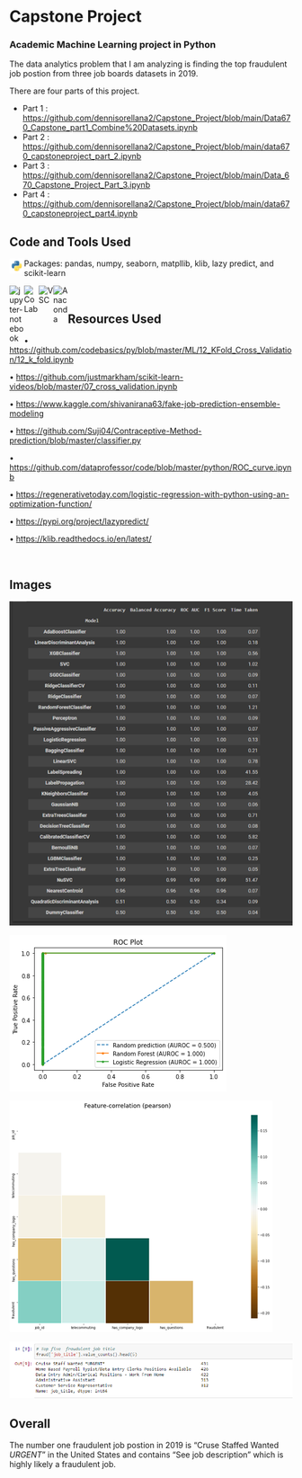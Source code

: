 # Capstone Project

### Academic Machine Learning project in Python

The data analytics problem that I am analyzing is finding the top fraudulent job postion from three job boards datasets in 2019.

There are four parts of this project.

- Part 1 : https://github.com/dennisorellana2/Capstone_Project/blob/main/Data670_Capstone_part1_Combine%20Datasets.ipynb
- Part 2 : https://github.com/dennisorellana2/Capstone_Project/blob/main/data670_capstoneproject_part_2.ipynb
- Part 3 : https://github.com/dennisorellana2/Capstone_Project/blob/main/Data_670_Capstone_Project_Part_3.ipynb
- Part 4 : https://github.com/dennisorellana2/Capstone_Project/blob/main/data670_capstoneproject_part4.ipynb

## Code and Tools Used

<img align="left" alt="Python" width="26px" src="https://raw.githubusercontent.com/github/explore/80688e429a7d4ef2fca1e82350fe8e3517d3494d/topics/python/python.png" />


Packages: pandas, numpy, seaborn, matpllib, klib, lazy predict, and scikit-learn


<img align="left" alt="jupyter-notebook" width="26px" src="https://avatars1.githubusercontent.com/u/7388996?s=200&v=4" />

<img align="left" alt="CoLab" width="26px" src="https://avatars1.githubusercontent.com/u/38081706?s=60&u=963d11e5a1e77618d6baab30d32d40cb17e4064d&v=4" />

<img align="left" alt="VSC" width="26px" src="https://upload.wikimedia.org/wikipedia/commons/thumb/9/9a/Visual_Studio_Code_1.35_icon.svg/1024px-Visual_Studio_Code_1.35_icon.svg.png" />

<img align="left" alt="Anaconda" width="26px" src="https://avatars2.githubusercontent.com/u/1158637?s=200&v=4g" />

<br />

## Resources Used
• https://github.com/codebasics/py/blob/master/ML/12_KFold_Cross_Validation/12_k_fold.ipynb

• https://github.com/justmarkham/scikit-learn-videos/blob/master/07_cross_validation.ipynb

• https://www.kaggle.com/shivanirana63/fake-job-prediction-ensemble-modeling

• https://github.com/Suji04/Contraceptive-Method-prediction/blob/master/classifier.py

• https://github.com/dataprofessor/code/blob/master/python/ROC_curve.ipynb

• https://regenerativetoday.com/logistic-regression-with-python-using-an-optimization-function/

• https://pypi.org/project/lazypredict/

• https://klib.readthedocs.io/en/latest/

<br />

## Images
![](Comparing%20Model%20List.png)

![](ROC%20Curve%20Plot.png)

![](Feature%20Correlation%20Plot.png)

![](Top%20five%20fraudulent%20job%20title.PNG)

## Overall
The number one fraudulent job postion in 2019 is “Cruse Staffed Wanted *URGENT*” in the United States and contains “See job description” which is highly likely a fraudulent job.
